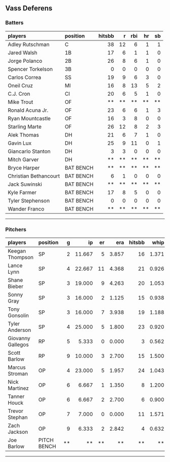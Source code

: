 ## Vass Deferens

### Batters

 
|players               |position  | hitsbb|  r| rbi| hr| sb| 
|:---------------------|:---------|------:|--:|---:|--:|--:| 
|Adley Rutschman       |C         |     38| 12|   6|  1|  1| 
|Jared Walsh           |1B        |     17|  6|   1|  1|  0| 
|Jorge Polanco         |2B        |     26|  8|   6|  1|  0| 
|Spencer Torkelson     |3B        |      0|  0|   0|  0|  0| 
|Carlos Correa         |SS        |     19|  9|   6|  3|  0| 
|Oneil Cruz            |MI        |     16|  8|  13|  5|  2| 
|C.J. Cron             |CI        |     20|  6|   5|  1|  0| 
|Mike Trout            |OF        |     **| **|  **| **| **| 
|Ronald Acuna Jr.      |OF        |     23|  6|   6|  1|  3| 
|Ryan Mountcastle      |OF        |     16|  3|   8|  0|  0| 
|Starling Marte        |OF        |     26| 12|   8|  2|  3| 
|Alek Thomas           |DH        |     21|  6|   7|  1|  0| 
|Gavin Lux             |DH        |     25|  9|  11|  0|  1| 
|Giancarlo Stanton     |DH        |      3|  3|   0|  0|  0| 
|Mitch Garver          |DH        |     **| **|  **| **| **| 
|Bryce Harper          |BAT BENCH |     **| **|  **| **| **| 
|Christian Bethancourt |BAT BENCH |      6|  1|   0|  0|  0| 
|Jack Suwinski         |BAT BENCH |     **| **|  **| **| **| 
|Kyle Farmer           |BAT BENCH |     17|  8|   5|  0|  0| 
|Tyler Stephenson      |BAT BENCH |      0|  0|   0|  0|  0| 
|Wander Franco         |BAT BENCH |     **| **|  **| **| **| 


* * *

### Pitchers

 
|players           |position    |  g|     ip| er|   era| hitsbb|  whip| so|  w| sv| 
|:-----------------|:-----------|--:|------:|--:|-----:|------:|-----:|--:|--:|--:| 
|Keegan Thompson   |SP          |  2| 11.667|  5| 3.857|     16| 1.371|  8|  1|  0| 
|Lance Lynn        |SP          |  4| 22.667| 11| 4.368|     21| 0.926| 28|  1|  0| 
|Shane Bieber      |SP          |  3| 19.000|  9| 4.263|     20| 1.053| 20|  2|  0| 
|Sonny Gray        |SP          |  3| 16.000|  2| 1.125|     15| 0.938| 17|  2|  0| 
|Tony Gonsolin     |SP          |  3| 16.000|  7| 3.938|     19| 1.188| 16|  2|  0| 
|Tyler Anderson    |SP          |  4| 25.000|  5| 1.800|     23| 0.920| 16|  3|  0| 
|Giovanny Gallegos |RP          |  5|  5.333|  0| 0.000|      3| 0.562|  6|  0|  1| 
|Scott Barlow      |RP          |  9| 10.000|  3| 2.700|     15| 1.500|  7|  1|  1| 
|Marcus Stroman    |OP          |  4| 23.000|  5| 1.957|     24| 1.043| 20|  1|  0| 
|Nick Martinez     |OP          |  6|  6.667|  1| 1.350|      8| 1.200|  4|  0|  1| 
|Tanner Houck      |OP          |  6|  6.667|  2| 2.700|      6| 0.900|  3|  0|  2| 
|Trevor Stephan    |OP          |  7|  7.000|  0| 0.000|     11| 1.571| 13|  1|  0| 
|Zach Jackson      |OP          |  9|  6.333|  2| 2.842|      4| 0.632| 10|  0|  2| 
|Joe Barlow        |PITCH BENCH | **|     **| **|    **|     **|    **| **| **| **| 


* * *



